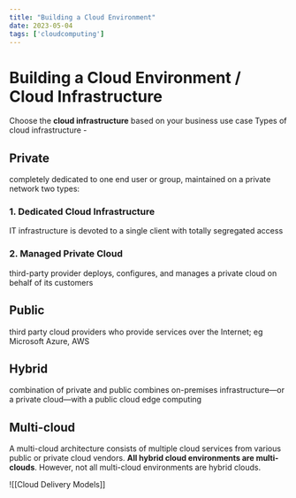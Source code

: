 ```yaml
---
title: "Building a Cloud Environment"
date: 2023-05-04
tags: ['cloudcomputing']
---
```


# Building a Cloud Environment / Cloud Infrastructure

Choose the **cloud infrastructure** based on your business use case 
Types of cloud infrastructure - 
## Private
completely dedicated to one end user or group, maintained on a private network
two types: 
### 1. Dedicated Cloud Infrastructure
IT infrastructure is devoted to a single client with totally segregated access
### 2. Managed Private Cloud
 third-party provider deploys, configures, and manages a private cloud on behalf of its customers
## Public
third party cloud providers who provide services over the Internet; eg Microsoft Azure, AWS 
## Hybrid
combination of private and public 
combines on-premises infrastructure—or a private cloud—with a public cloud 
edge computing 
## Multi-cloud
A multi-cloud architecture consists of multiple cloud services from various public or private cloud vendors. **All hybrid cloud environments are multi-clouds**. However, not all multi-cloud environments are hybrid clouds.

![[Cloud Delivery Models]]